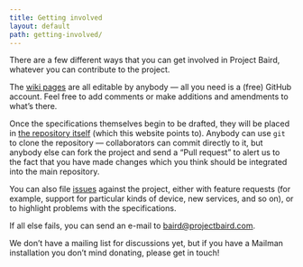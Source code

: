```yaml
---
title: Getting involved
layout: default
path: getting-involved/
---
```


There are a few different ways that you can get involved in Project Baird,
whatever you can contribute to the project.

The [wiki pages](http://wiki.github.com/nexgenta/Baird/) are all editable by anybody —
all you need is a (free) GitHub account. Feel free to add comments or make
additions and amendments to what’s there.

Once the specifications themselves begin to be drafted, they will be placed in
[the repository itself](http://github.com/nexgenta/Baird/) (which this website points to). Anybody can use <code>git</code>
to clone the repository — collaborators can commit directly to it, but anybody
else can fork the project and send a “Pull request” to alert us to the fact
that you have made changes which you think should be integrated into the
main repository.

You can also file [issues](http://github.com/nexgenta/Baird/issues) against
the project, either with feature requests (for example, support for particular
kinds of device, new services, and so on), or to highlight problems with
the specifications.

If all else fails, you can send an e-mail to [baird@projectbaird.com](mailto:baird@projectbaird.com).

We don’t have a mailing list for discussions yet, but if you have a Mailman installation you
don’t mind donating, please get in touch!
